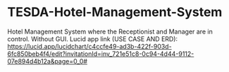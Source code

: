 # TESDA-Hotel-Management-System
Hotel Management System where the Receptionist and Manager are in control. Without GUI.
Lucid app link (USE CASE AND ERD): 
https://lucid.app/lucidchart/c4ccfe49-ad3b-422f-903d-6fc850beb4f4/edit?invitationId=inv_721e51c8-0c94-4d44-9112-07e894d4b12a&page=0_0#

